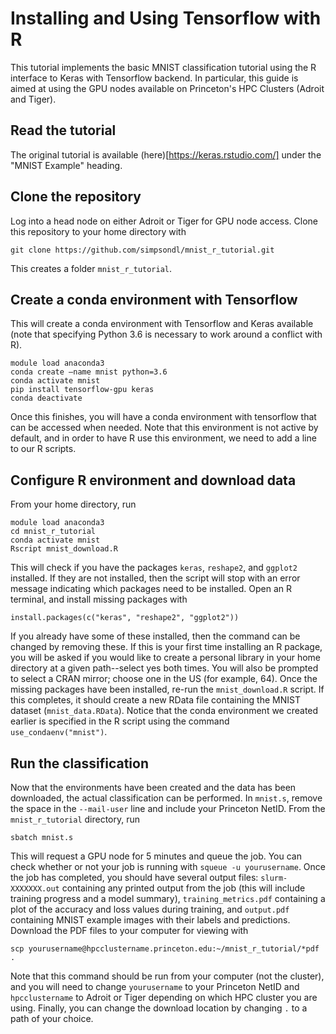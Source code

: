 # Installing and Using Tensorflow with R

This tutorial implements the basic MNIST classification tutorial using the R interface to Keras with Tensorflow backend. In particular, this guide is aimed at using the GPU nodes available on Princeton's HPC Clusters (Adroit and Tiger).

## Read the tutorial

The original tutorial is available (here)[https://keras.rstudio.com/] under the "MNIST Example" heading.

## Clone the repository

Log into a head node on either Adroit or Tiger for GPU node access. Clone this repository to your home directory with

```
git clone https://github.com/simpsondl/mnist_r_tutorial.git
```

This creates a folder ```mnist_r_tutorial```.

## Create a conda environment with Tensorflow

This will create a conda environment with Tensorflow and Keras available (note that specifying Python 3.6 is necessary to work around a conflict with R). 

```
module load anaconda3
conda create —name mnist python=3.6
conda activate mnist
pip install tensorflow-gpu keras
conda deactivate
```

Once this finishes, you will have a conda environment with tensorflow that can be accessed when needed. Note that this environment is not active by default, and in order to have R use this environment, we need to add a line to our R scripts. 

## Configure R environment and download data

From your home directory, run

```
module load anaconda3
cd mnist_r_tutorial
conda activate mnist
Rscript mnist_download.R
```

This will check if you have the packages ```keras```, ```reshape2```, and ```ggplot2``` installed. If they are not installed, then the script will stop with an error message indicating which packages need to be installed. Open an R terminal, and install missing packages with

```
install.packages(c("keras", "reshape2", "ggplot2"))
```

If you already have some of these installed, then the command can be changed by removing these. If this is your first time installing an R package, you will be asked if you would like to create a personal library in your home directory at a given path--select yes both times. You will also be prompted to select a CRAN mirror; choose one in the US (for example, 64). Once the missing packages have been installed, re-run the ```mnist_download.R``` script. If this completes, it should create a new RData file containing the MNIST dataset (```mnist_data.RData```). Notice that the conda environment we created earlier is specified in the R script using the command ```use_condaenv("mnist")```.

## Run the classification

Now that the environments have been created and the data has been downloaded, the actual classification can be performed. In ```mnist.s```, remove the space in the ```--mail-user``` line and include your Princeton NetID. From the ```mnist_r_tutorial``` directory, run

```
sbatch mnist.s
```

This will request a GPU node for 5 minutes and queue the job. You can check whether or not your job is running with ```squeue -u yourusername```. Once the job has completed, you should have several output files: ```slurm-XXXXXXX.out``` containing any printed output from the job (this will include training progress and a model summary), ```training_metrics.pdf``` containing a plot of the accuracy and loss values during training, and ```output.pdf``` containing MNIST example images with their labels and predictions. Download the PDF files to your computer for viewing with

```
scp yourusername@hpcclustername.princeton.edu:~/mnist_r_tutorial/*pdf .
```

Note that this command should be run from your computer (not the cluster), and you will need to change ```yourusername``` to your Princeton NetID and ```hpcclustername``` to Adroit or Tiger depending on which HPC cluster you are using. Finally, you can change the download location by changing ```.``` to a path of your choice.
